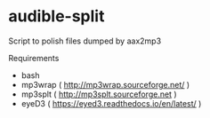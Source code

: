 # audible-split
Script to polish files dumped by aax2mp3

Requirements
* bash
* mp3wrap ( http://mp3wrap.sourceforge.net/ )
* mp3splt ( http://mp3splt.sourceforge.net )
* eyeD3 ( https://eyed3.readthedocs.io/en/latest/ )
